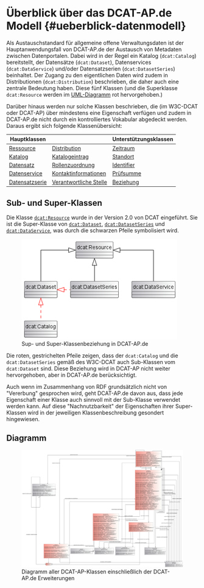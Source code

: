 # Überblick über das DCAT-AP.de Modell {#ueberblick-datenmodell}

Als Austauschstandard für allgemeine offene Verwaltungsdaten ist der Hauptanwendungsfall von DCAT-AP.de der Austausch von Metadaten zwischen Datenportalen. Dabei wird in der Regel ein Katalog (`dcat:Catalog`) bereitstellt, der Datensätze (`dcat:Dataset`), Datenservices (`dcat:DataService`) und/oder Datensatzserien (`dcat:DatasetSeries`) beinhaltet. Der Zugang zu den eigentlichen Daten wird zudem in Distributionen (`dcat:Distribution`) beschrieben, die daher auch eine zentrale Bedeutung haben. Diese fünf Klassen (und die Superklasse `dcat:Resource` werden im [UML-Diagramm](#uml-diagramm) rot hervorgehoben.)

Darüber hinaus werden nur solche Klassen beschrieben, die (im W3C-DCAT oder DCAT-AP) über mindestens eine Eigenschaft verfügen und zudem in DCAT-AP.de nicht durch ein kontrolliertes Vokabular abgedeckt werden. Daraus ergibt sich folgende Klassenübersicht:

| Hauptklassen                             |                                                          | Unterstützungsklassen            |
| ---------------------------------------- | -------------------------------------------------------- | -------------------------------- |
| [Ressource](#klasse-ressource)           | [Distribution](#klasse-distribution)                     | [Zeitraum](#klasse-zeitraum)     |
| [Katalog](#klasse-katalog)               | [Katalogeintrag](#klasse-katalogeintrag)                 | [Standort](#klasse-standort)     |
| [Datensatz](#klasse-datensatz)           | [Rollenzuordnung](#klasse-rollenzuordnung)               | [Identifier](#klasse-identifier) |
| [Datenservice](#klasse-datenservice)     | [Kontaktinformationen](#klasse-kontaktinformationen)     | [Prüfsumme](#klasse-prufsumme)   |
| [Datensatzserie](#klasse-datensatzserie) | [Verantwortliche Stelle](#klasse-verantwortliche-stelle) | [Beziehung](#klasse-beziehung)   |

## Sub- und Super-Klassen

Die Klasse [`dcat:Resource`](#klasse-ressource) wurde in der Version 2.0 von DCAT eingeführt. Sie ist die Super-Klasse von [`dcat:Dataset`](#klasse-datensatz), [`dcat:DatasetSeries`](#klasse-datensatzserie) und [`dcat:DataService`](#klasse-datenservice), was durch die schwarzen Pfeile symbolisiert wird.

<figure id="img-sub-sup-klassen">
  <a href="./img/sub-sup-klassen.png" target="_blank"><img src="./img/sub-sup-klassen.png" alt="Sup- und Super-Klassenbeziehung in DCAT-AP.de"></a>
  <figcaption>Sup- und Super-Klassenbeziehung in DCAT-AP.de</figcaption>
</figure>

Die roten, gestrichelten Pfeile zeigen, dass der `dcat:Catalog` und die `dcat:DatasetSeries` gemäß des W3C-DCAT auch Sub-Klassen vom `dcat:Dataset` sind. Diese Beziehung wird in DCAT-AP nicht weiter hervorgehoben, aber in DCAT-AP.de berücksichtigt.

Auch wenn im Zusammenhang von RDF grundsätzlich nicht von "Vererbung" gesprochen wird, geht DCAT-AP.de davon aus, dass jede Eigenschaft einer Klasse auch sinnvoll mit der Sub-Klasse verwendet werden kann. Auf diese "Nachnutzbarkeit" der Eigenschaften ihrer Super-Klassen wird in der jeweiligen Klassenbeschreibung gesondert hingewiesen.


## Diagramm

<figure id="img-diagramm">
  <a href="../uml/dcat-ap-de.svg" target="_blank"><img src="../uml/dcat-ap-de.svg" alt="Diagramm aller DCAT-AP-Klassen einschließlich der DCAT-AP.de Erweiterungen "></a>
  <figcaption>Diagramm aller DCAT-AP-Klassen einschließlich der DCAT-AP.de Erweiterungen</figcaption>
</figure>